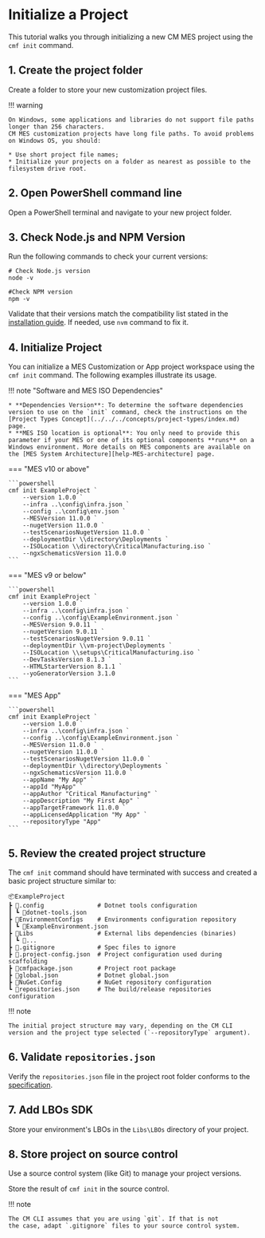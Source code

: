 # Initialize a Project

This tutorial walks you through initializing a new CM MES project using the `cmf init` command.

## 1. Create the project folder

Create a folder to store your new customization project files.

!!! warning

    On Windows, some applications and libraries do not support file paths longer than 256 characters. 
    CM MES customization projects have long file paths. To avoid problems on Windows OS, you should:

    * Use short project file names;
    * Initialize your projects on a folder as nearest as possible to the filesystem drive root.

## 2. Open PowerShell command line

Open a PowerShell terminal and navigate to your new project folder.

## 3. Check Node.js and NPM Version

Run the following commands to check your current versions:

```pwsh
# Check Node.js version
node -v

#Check NPM version
npm -v
```

Validate that their versions match the compatibility list stated in the [installation guide](../../../../01-install/index.md).
If needed, use `nvm` command to fix it.

## 4. Initialize Project

You can initialize a MES Customization or App project workspace using the `cmf init` command. The following examples illustrate its usage.

!!! note "Software and MES ISO Dependencies"

    * **Dependencies Version**: To determine the software dependencies version to use on the `init` command, check the instructions on the [Project Types Concept](../../../concepts/project-types/index.md) page.
    * **MES ISO location is optional**: You only need to provide this parameter if your MES or one of its optional components **runs** on a Windows environment. More details on MES components are available on the [MES System Architecture][help-MES-architecture] page.

=== "MES v10 or above"

    ```powershell
    cmf init ExampleProject `
        --version 1.0.0 `
        --infra ..\config\infra.json `
        --config ..\config\env.json `
        --MESVersion 11.0.0 `
        --nugetVersion 11.0.0 `
        --testScenariosNugetVersion 11.0.0 `
        --deploymentDir \\directory\Deployments `
        --ISOLocation \\directory\CriticalManufacturing.iso `
        --ngxSchematicsVersion 11.0.0
    ```

=== "MES v9 or below"

    ```powershell
    cmf init ExampleProject `
        --version 1.0.0 `
        --infra ..\config\infra.json `
        --config ..\config\ExampleEnvironment.json `
        --MESVersion 9.0.11 `
        --nugetVersion 9.0.11 `
        --testScenariosNugetVersion 9.0.11 `
        --deploymentDir \\vm-project\Deployments `
        --ISOLocation \\setups\CriticalManufacturing.iso `
        --DevTasksVersion 8.1.3 `
        --HTMLStarterVersion 8.1.1 `
        --yoGeneratorVersion 3.1.0
    ```

=== "MES App"

    ```powershell
    cmf init ExampleProject `
        --version 1.0.0 `
        --infra ..\config\infra.json `
        --config ..\config\ExampleEnvironment.json `
        --MESVersion 11.0.0 `
        --nugetVersion 11.0.0 `
        --testScenariosNugetVersion 11.0.0 `
        --deploymentDir \\directory\Deployments `
        --ngxSchematicsVersion 11.0.0 `
        --appName "My App" `
        --appId "MyApp" `
        --appAuthor "Critical Manufacturing" `
        --appDescription "My First App" `
        --appTargetFramework 11.0.0 `
        --appLicensedApplication "My App" `
        --repositoryType "App"
    ```

## 5. Review the created project structure

The `cmf init` command should have terminated with success and created a basic project structure similar to:

```log
📦ExampleProject
┣ 📂.config               # Dotnet tools configuration
┃ ┗ 📜dotnet-tools.json
┣ 📂EnvironmentConfigs    # Environments configuration repository
┃ ┗ 📜ExampleEnvironment.json
┣ 📂Libs                  # External libs dependencies (binaries)
┃ ┗ 📂...
┣ 📜.gitignore            # Spec files to ignore
┣ 📜.project-config.json  # Project configuration used during scaffolding
┣ 📜cmfpackage.json       # Project root package
┣ 📜global.json           # Dotnet global.json
┣ 📜NuGet.Config          # NuGet repository configuration
┗ 📜repositories.json     # The build/release repositories configuration
```

!!! note

    The initial project structure may vary, depending on the CM CLI
    version and the project type selected (`--repositoryType` argument).

## 6. Validate `repositories.json`

Verify the `repositories.json` file in the project root folder conforms to the [specification](../../../../03-explore/config-files/repositories.json/index.md).

## 7. Add LBOs SDK

Store your environment's LBOs in the `Libs\LBOs` directory of your project.

## 8. Store project on source control

Use a source control system (like Git) to manage your project versions.

Store the result of `cmf init` in the source control.

!!! note

    The CM CLI assumes that you are using `git`. If that is not
    the case, adapt `.gitignore` files to your source control system.

[help-MES-architecture]: https://help.criticalmanufacturing.com/installationguide/systemarchitecture/
